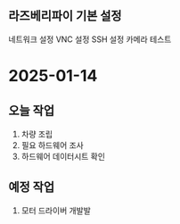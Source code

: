 ## 라즈베리파이 기본 설정
네트워크 설정
VNC 설정
SSH 설정
카메라 테스트

# 2025-01-14
## 오늘 작업
1. 차량 조립
2. 필요 하드웨어 조사
3. 하드웨어 데이터시트 확인

## 예정 작업
1. 모터 드라이버 개발발
